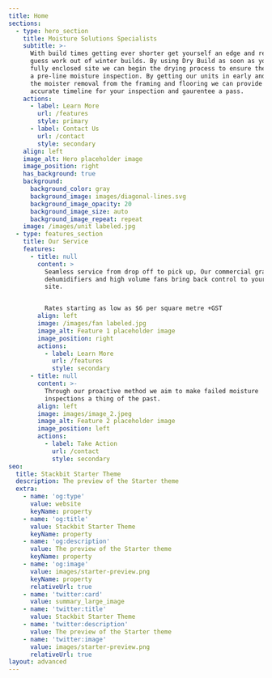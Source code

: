 ```yaml
---
title: Home
sections:
  - type: hero_section
    title: Moisture Solutions Specialists
    subtitle: >-
      With build times getting ever shorter get yourself an edge and remove the
      guess work out of winter builds. By using Dry Build as soon as you have a
      fully enclosed site we can begin the drying process to ensure the pass of
      a pre-line moisture inspection. By getting our units in early and starting
      the moister removal from the framing and flooring we can provide an
      accurate timeline for your inspection and gaurentee a pass.
    actions:
      - label: Learn More
        url: /features
        style: primary
      - label: Contact Us
        url: /contact
        style: secondary
    align: left
    image_alt: Hero placeholder image
    image_position: right
    has_background: true
    background:
      background_color: gray
      background_image: images/diagonal-lines.svg
      background_image_opacity: 20
      background_image_size: auto
      background_image_repeat: repeat
    image: /images/unit labeled.jpg
  - type: features_section
    title: Our Service
    features:
      - title: null
        content: >
          Seamless service from drop off to pick up, Our commercial grade
          dehumidifiers and high volume fans bring back control to your building
          site.


          Rates starting as low as $6 per square metre +GST
        align: left
        image: /images/fan labeled.jpg
        image_alt: Feature 1 placeholder image
        image_position: right
        actions:
          - label: Learn More
            url: /features
            style: secondary
      - title: null
        content: >-
          Through our proactive method we aim to make failed moisture
          inspections a thing of the past.
        align: left
        image: images/image_2.jpeg
        image_alt: Feature 2 placeholder image
        image_position: left
        actions:
          - label: Take Action
            url: /contact
            style: secondary
seo:
  title: Stackbit Starter Theme
  description: The preview of the Starter theme
  extra:
    - name: 'og:type'
      value: website
      keyName: property
    - name: 'og:title'
      value: Stackbit Starter Theme
      keyName: property
    - name: 'og:description'
      value: The preview of the Starter theme
      keyName: property
    - name: 'og:image'
      value: images/starter-preview.png
      keyName: property
      relativeUrl: true
    - name: 'twitter:card'
      value: summary_large_image
    - name: 'twitter:title'
      value: Stackbit Starter Theme
    - name: 'twitter:description'
      value: The preview of the Starter theme
    - name: 'twitter:image'
      value: images/starter-preview.png
      relativeUrl: true
layout: advanced
---
```

